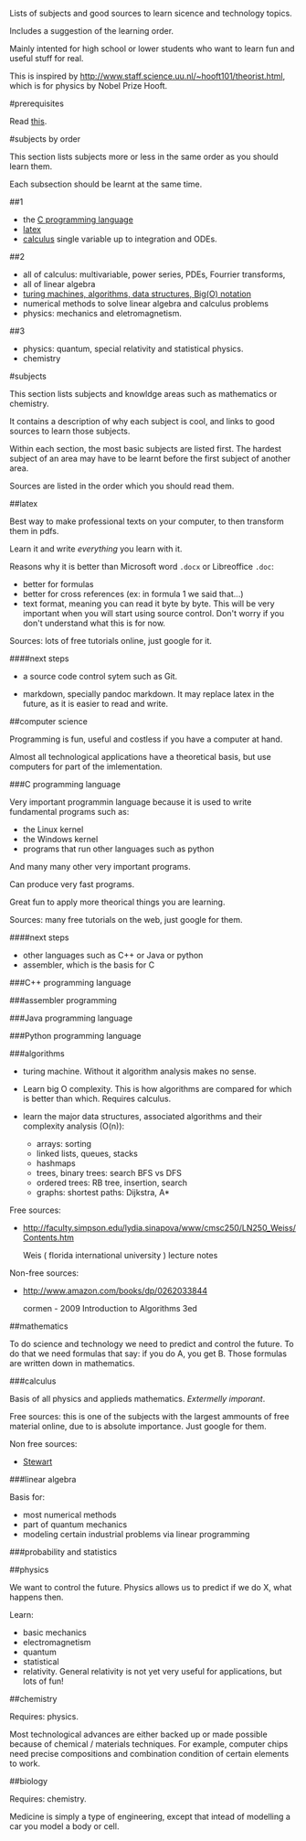 Lists of subjects and good sources to learn sicence and technology topics.

Includes a suggestion of the learning order.

Mainly intented for high school or lower students who want to learn fun and useful stuff for real.

This is inspired by <http://www.staff.science.uu.nl/~hooft101/theorist.html>, which is for physics by Nobel Prize Hooft.

#prerequisites

Read [this](https://github.com/cirosantilli/text/blob/1.0/src/how-to-learn.md).

#subjects by order

This section lists subjects more or less in the same order as you should learn them.

Each subsection should be learnt at the same time.

##1

- the [C programming language](#c-programming-language)
- [latex](#latex)
- [calculus](#calculus) single variable up to integration and ODEs.

##2

- all of calculus: multivariable, power series, PDEs, Fourrier transforms,
- all of linear algebra
- [turing machines, algorithms, data structures, Big(O) notation](algorithms)
- numerical methods to solve linear algebra and calculus problems
- physics: mechanics and eletromagnetism.

##3

- physics: quantum, special relativity and statistical physics.
- chemistry

#subjects

This section lists subjects and knowldge areas such as mathematics or chemistry.

It contains a description of why each subject is cool,
and links to good sources to learn those subjects.

Within each section, the most basic subjects are listed first.
The hardest subject of an area may have to be learnt before the first subject of another area.

Sources are listed in the order which you should read them.

##latex

Best way to make professional texts on your computer, to then transform them in pdfs.

Learn it and write *everything* you learn with it.

Reasons why it is better than Microsoft word `.docx` or Libreoffice `.doc`:

- better for formulas
- better for cross references (ex: in formula 1 we said that...)
- text format, meaning you can read it byte by byte.
    This will be very important when you will start using source control.
    Don't worry if you don't understand what this is for now.

Sources: lots of free tutorials online, just google for it.

####next steps

- a source code control sytem such as Git.

- markdown, specially pandoc markdown. It may replace latex in the future, as it is easier to read and write.

##computer science

Programming is fun, useful and costless if you have a computer at hand.

Almost all technological applications have a theoretical basis,
but use computers for part of the imlementation.

###C programming language

Very important programmin language because it is used to write fundamental programs such as:

- the Linux kernel
- the Windows kernel
- programs that run other languages such as python

And many many other very important programs.

Can produce very fast programs.

Great fun to apply more theorical things you are learning.

Sources: many free tutorials on the web, just google for them.

####next steps

- other languages such as C++ or Java or python
- assembler, which is the basis for C

###C++ programming language

###assembler programming

###Java programming language

###Python programming language

###algorithms

- turing machine. Without it algorithm analysis makes no sense.

- Learn big O complexity. This is how algorithms are compared for which is better than which. Requires calculus.

- learn the major data structures, associated algorithms and their complexity analysis (O(n)):

    - arrays: sorting
    - linked lists, queues, stacks
    - hashmaps
    - trees, binary trees: search BFS vs DFS
    - ordered trees: RB tree, insertion, search
    - graphs: shortest paths: Dijkstra, A*

Free sources:

- http://faculty.simpson.edu/lydia.sinapova/www/cmsc250/LN250_Weiss/Contents.htm

    Weis ( florida international university ) lecture notes

Non-free sources:

- http://www.amazon.com/books/dp/0262033844

    cormen - 2009 Introduction to Algorithms 3ed

##mathematics

To do science and technology we need to predict and control the future.
To do that we need formulas that say: if you do A, you get B.
Those formulas are written down in mathematics.

###calculus

Basis of all physics and applieds mathematics. *Extermelly imporant*.

Free sources: this is one of the subjects with the largest ammounts of free material online,
due to is absolute importance. Just google for them.

Non free sources:

- [Stewart](http://www.amazon.com/Calculus-James-Stewart/dp/0538497815)

###linear algebra

Basis for:

- most numerical methods
- part of quantum mechanics
- modeling certain industrial problems via linear programming

###probability and statistics

##physics

We want to control the future. Physics allows us to predict if we do X, what happens then.

Learn:

- basic mechanics
- electromagnetism
- quantum
- statistical
- relativity. General relativity is not yet very useful for applications, but lots of fun!

##chemistry

Requires: physics.

Most technological advances are either backed up or made possible because of chemical / materials techniques.
For example, computer chips need precise compositions and combination condition of certain elements to work.

##biology

Requires: chemistry.

Medicine is simply a type of engineering, except that intead of modelling a car you model a body or cell.
